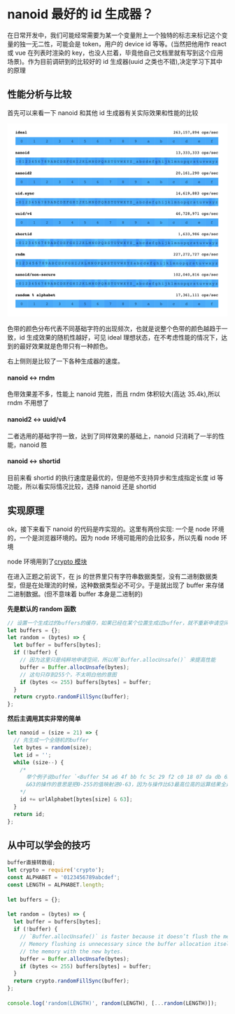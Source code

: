 # nanoid 最好的 id 生成器？

在日常开发中，我们可能经常需要为某一个变量附上一个独特的标志来标记这个变量的独一无二性，可能会是 token，用户的 device id 等等。(当然把他用作 react 或 vue 在列表时渲染的 key，也没人拦着，毕竟他自己文档里就有写到这个应用场景)。作为目前调研到的比较好的 id 生成器(uuid 之类也不错),决定学习下其中的原理

## 性能分析与比较

首先可以来看一下 nanoid 和其他 id 生成器有关实际效果和性能的比较

![compare](./nanoid_compare.png)

色带的颜色分布代表不同基础字符的出现频次，也就是说整个色带的颜色越趋于一致，id 生成效果的随机性越好，可见 ideal 理想状态，在不考虑性能的情况下，达到的最好效果就是色带只有一种颜色。

右上侧则是比较了一下各种生成器的速度。

#### nanoid <-> rndm

色带效果差不多，性能上 nanoid 完胜，而且 rndm 体积较大(高达 35.4k),所以 rndm 不用想了

#### nanoid2 <-> uuid/v4

二者选用的基础字符一致，达到了同样效果的基础上，nanoid 只消耗了一半的性能，nanoid 胜

#### nanoid <-> shortid

目前来看 shortid 的执行速度是最优的，但是他不支持异步和生成指定长度 id 等功能，所以看实际情况比较，选择 nanoid 还是 shortid

## 实现原理

ok，接下来看下 nanoid 的代码是咋实现的。这里有两份实现: 一个是 node 环境的，一个是浏览器环境的。因为 node 环境可能用的会比较多，所以先看 node 环境

node 环境用到了[crypto 模块](https://www.liaoxuefeng.com/wiki/1022910821149312/1023025778520640)

在进入正题之前说下，在 js 的世界里只有字符串数据类型，没有二进制数据类型，但是在处理流的时候，这种数据类型必不可少。于是就出现了 buffer 来存储二进制数据。(但不意味着 buffer 本身是二进制的)

**先是默认的 random 函数**

```js
// 设置一个生成过的buffers的缓存，如果已经在某个位置生成过buffer，就不重新申请空间而是直接刷新内容
let buffers = {};
let random = (bytes) => {
  let buffer = buffers[bytes];
  if (!buffer) {
    // 因为这里只是纯粹地申请空间，所以用`Buffer.allocUnsafe()` 来提高性能
    buffer = Buffer.allocUnsafe(bytes);
    // 这句只存到255个，不太明白他的意图
    if (bytes <= 255) buffers[bytes] = buffer;
  }
  return crypto.randomFillSync(buffer);
};
```

**然后主调用其实非常的简单**

```js
let nanoid = (size = 21) => {
  // 先生成一个全随机的buffer
  let bytes = random(size);
  let id = '';
  while (size--) {
    /*
      举个例子说buffer `<Buffer 54 a6 4f bb fc 5c 29 f2 c0 18 07 da db 62 4a 24>`每个值的范围都是0-255.
      &63的操作的意思是把0-255的值映射进0-63，因为与操作比63最高位高的运算结果全是0，比最高位低的运算结果最高只为1，但往往不能把0-63每个值都映射到(也没必要).
    */
    id += urlAlphabet[bytes[size] & 63];
  }
  return id;
};
```

## 从中可以学会的技巧

```js
buffer直接转数组;
let crypto = require('crypto');
const ALPHABET = '0123456789abcdef';
const LENGTH = ALPHABET.length;

let buffers = {};

let random = (bytes) => {
  let buffer = buffers[bytes];
  if (!buffer) {
    // `Buffer.allocUnsafe()` is faster because it doesn’t flush the memory.
    // Memory flushing is unnecessary since the buffer allocation itself resets
    // the memory with the new bytes.
    buffer = Buffer.allocUnsafe(bytes);
    if (bytes <= 255) buffers[bytes] = buffer;
  }
  return crypto.randomFillSync(buffer);
};

console.log('random(LENGTH)', random(LENGTH), [...random(LENGTH)]);
```
